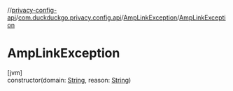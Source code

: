 //[privacy-config-api](../../../index.md)/[com.duckduckgo.privacy.config.api](../index.md)/[AmpLinkException](index.md)/[AmpLinkException](-amp-link-exception.md)

# AmpLinkException

[jvm]\
constructor(domain: [String](https://kotlinlang.org/api/latest/jvm/stdlib/kotlin/-string/index.html), reason: [String](https://kotlinlang.org/api/latest/jvm/stdlib/kotlin/-string/index.html))
